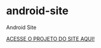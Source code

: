 # android-site
 Android Site
 <p><a href="https://viniciusa2124.github.io/android-site/projeto01" target="_blank" class="externo">ACESSE O PROJETO DO SITE AQUI!</a></p>
